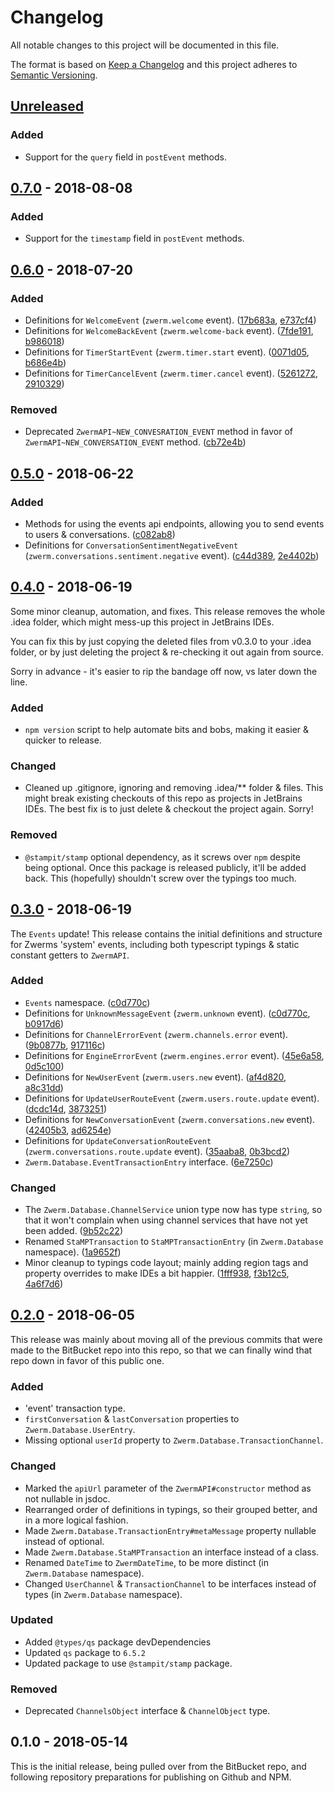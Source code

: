 # Changelog
All notable changes to this project will be documented in this file.

The format is based on [Keep a Changelog](http://keepachangelog.com/en/1.0.0/)
and this project adheres to [Semantic Versioning](http://semver.org/spec/v2.0.0.html).

## [Unreleased]

### Added
 - Support for the `query` field in `postEvent` methods.

## [0.7.0] - 2018-08-08

### Added
 - Support for the `timestamp` field in `postEvent` methods.

## [0.6.0] - 2018-07-20

### Added
 - Definitions for `WelcomeEvent` (`zwerm.welcome` event). ([17b683a], [e737cf4])
 - Definitions for `WelcomeBackEvent` (`zwerm.welcome-back` event). ([7fde191], [b986018])
 - Definitions for `TimerStartEvent` (`zwerm.timer.start` event). ([0071d05], [b686e4b])
 - Definitions for `TimerCancelEvent` (`zwerm.timer.cancel` event). ([5261272], [2910329])

### Removed
 - Deprecated `ZwermAPI~NEW_CONVESRATION_EVENT` method in favor of `ZwermAPI~NEW_CONVERSATION_EVENT` method. ([cb72e4b])

## [0.5.0] - 2018-06-22

### Added
 - Methods for using the events api endpoints, allowing you to send events to users & conversations. ([c082ab8])
 - Definitions for `ConversationSentimentNegativeEvent` (`zwerm.conversations.sentiment.negative` event). ([c44d389], [2e4402b])

## [0.4.0] - 2018-06-19

Some minor cleanup, automation, and fixes. This release removes the whole .idea folder,
which might mess-up this project in JetBrains IDEs.

You can fix this by just copying the deleted files from v0.3.0 to your .idea folder,
or by just deleting the project & re-checking it out again from source.

Sorry in advance - it's easier to rip the bandage off now, vs later down the line.

### Added
 - `npm version` script to help automate bits and bobs, making it easier & quicker to release.

### Changed
 - Cleaned up .gitignore, ignoring and removing .idea/** folder & files.
    This might break existing checkouts of this repo as projects in JetBrains IDEs.
    The best fix is to just delete & checkout the project again. Sorry!

### Removed
 - `@stampit/stamp` optional dependency, as it screws over `npm` despite being optional.
    Once this package is released publicly, it'll be added back.
    This (hopefully) shouldn't screw over the typings too much.

## [0.3.0] - 2018-06-19

The `Events` update! This release contains the initial definitions and structure for Zwerms
'system' events, including both typescript typings & static constant getters to `ZwermAPI`.

### Added
 - `Events` namespace. ([c0d770c])
 - Definitions for `UnknownMessageEvent` (`zwerm.unknown` event). ([c0d770c], [b0917d6])
 - Definitions for `ChannelErrorEvent` (`zwerm.channels.error` event). ([9b0877b], [917116c])
 - Definitions for `EngineErrorEvent` (`zwerm.engines.error` event). ([45e6a58], [0d5c100])
 - Definitions for `NewUserEvent` (`zwerm.users.new` event). ([af4d820], [a8c31dd])
 - Definitions for `UpdateUserRouteEvent` (`zwerm.users.route.update` event). ([dcdc14d], [3873251])
 - Definitions for `NewConversationEvent` (`zwerm.conversations.new` event). ([42405b3], [ad6254e])
 - Definitions for `UpdateConversationRouteEvent` (`zwerm.conversations.route.update` event). ([35aaba8], [0b3bcd2])
 - `Zwerm.Database.EventTransactionEntry` interface. ([6e7250c])

### Changed
 - The `Zwerm.Database.ChannelService` union type now has type `string`, so that it won't
    complain when using channel services that have not yet been added. ([9b52c22])
 - Renamed `StaMPTransaction` to `StaMPTransactionEntry` (in `Zwerm.Database` namespace). ([1a9652f])
 - Minor cleanup to typings code layout; mainly adding region tags and property overrides
    to make IDEs a bit happier. ([1fff938], [f3b12c5], [4a6f7d6])

## [0.2.0] - 2018-06-05

This release was mainly about moving all of the previous commits that were made to the BitBucket
repo into this repo, so that we can finally wind that repo down in favor of this public one.

### Added
 - 'event' transaction type.
 - `firstConversation` & `lastConversation` properties to `Zwerm.Database.UserEntry`.
 - Missing optional `userId` property to `Zwerm.Database.TransactionChannel`.

### Changed
 - Marked the `apiUrl` parameter of the `ZwermAPI#constructor` method as not nullable in jsdoc.
 - Rearranged order of definitions in typings, so their grouped better, and in a more logical fashion.
 - Made `Zwerm.Database.TransactionEntry#metaMessage` property nullable instead of optional.
 - Made `Zwerm.Database.StaMPTransaction` an interface instead of a class.
 - Renamed `DateTime` to `ZwermDateTime`, to be more distinct (in `Zwerm.Database` namespace).
 - Changed `UserChannel` & `TransactionChannel` to be interfaces instead of types (in `Zwerm.Database` namespace).

### Updated
 - Added `@types/qs` package devDependencies
 - Updated `qs` package to `6.5.2`
 - Updated package to use `@stampit/stamp` package.

### Removed
 - Deprecated `ChannelsObject` interface & `ChannelObject` type.

## 0.1.0 - 2018-05-14

This is the initial release, being pulled over from the BitBucket repo,
and following repository preparations for publishing on Github and NPM.

[Unreleased]: https://github.com/zwerm/api-client-js/compare/v0.7.0...HEAD

[0.7.0]: https://github.com/zwerm/api-client-js/compare/v0.6.0...v0.7.0
[0.6.0]: https://github.com/zwerm/api-client-js/compare/v0.5.0...v0.6.0
[0.5.0]: https://github.com/zwerm/api-client-js/compare/v0.4.0...v0.5.0
[0.4.0]: https://github.com/zwerm/api-client-js/compare/v0.3.0...v0.4.0
[0.3.0]: https://github.com/zwerm/api-client-js/compare/v0.2.0...v0.3.0
[0.2.0]: https://github.com/zwerm/api-client-js/compare/v0.1.0...v0.2.0
[0.1.0]: https://github.com/zwerm/api-client-js/compare/v0.1.0...v0.1.0

[17b683a]: https://github.com/zwerm/api-client-js/commit/17b683a
[e737cf4]: https://github.com/zwerm/api-client-js/commit/e737cf4
[7fde191]: https://github.com/zwerm/api-client-js/commit/7fde191
[b986018]: https://github.com/zwerm/api-client-js/commit/b986018
[0071d05]: https://github.com/zwerm/api-client-js/commit/0071d05
[b686e4b]: https://github.com/zwerm/api-client-js/commit/b686e4b
[5261272]: https://github.com/zwerm/api-client-js/commit/5261272
[2910329]: https://github.com/zwerm/api-client-js/commit/2910329
[cb72e4b]: https://github.com/zwerm/api-client-js/commit/cb72e4b
[c082ab8]: https://github.com/zwerm/api-client-js/commit/c082ab8
[c0d770c]: https://github.com/zwerm/api-client-js/commit/c0d770c
[b0917d6]: https://github.com/zwerm/api-client-js/commit/b0917d6
[9b0877b]: https://github.com/zwerm/api-client-js/commit/9b0877b
[917116c]: https://github.com/zwerm/api-client-js/commit/917116c
[45e6a58]: https://github.com/zwerm/api-client-js/commit/45e6a58
[0d5c100]: https://github.com/zwerm/api-client-js/commit/0d5c100
[af4d820]: https://github.com/zwerm/api-client-js/commit/af4d820
[a8c31dd]: https://github.com/zwerm/api-client-js/commit/a8c31dd
[dcdc14d]: https://github.com/zwerm/api-client-js/commit/dcdc14d
[3873251]: https://github.com/zwerm/api-client-js/commit/3873251
[42405b3]: https://github.com/zwerm/api-client-js/commit/42405b3
[ad6254e]: https://github.com/zwerm/api-client-js/commit/ad6254e
[35aaba8]: https://github.com/zwerm/api-client-js/commit/35aaba8
[0b3bcd2]: https://github.com/zwerm/api-client-js/commit/0b3bcd2
[6e7250c]: https://github.com/zwerm/api-client-js/commit/6e7250c
[2e4402b]: https://github.com/zwerm/api-client-js/commit/2e4402b
[c44d389]: https://github.com/zwerm/api-client-js/commit/c44d389
[1a9652f]: https://github.com/zwerm/api-client-js/commit/1a9652f
[9b52c22]: https://github.com/zwerm/api-client-js/commit/9b52c22
[1fff938]: https://github.com/zwerm/api-client-js/commit/1fff938
[f3b12c5]: https://github.com/zwerm/api-client-js/commit/f3b12c5
[4a6f7d6]: https://github.com/zwerm/api-client-js/commit/4a6f7d6
